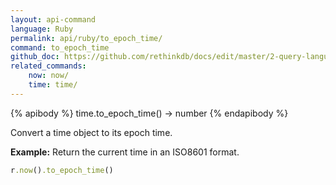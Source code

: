 ```yaml
---
layout: api-command 
language: Ruby
permalink: api/ruby/to_epoch_time/
command: to_epoch_time 
github_doc: https://github.com/rethinkdb/docs/edit/master/2-query-language/api/ruby/dates-and-times/to_epoch_time.md
related_commands:
    now: now/
    time: time/
---
```


{% apibody %}
time.to_epoch_time() → number
{% endapibody %}

Convert a time object to its epoch time.

__Example:__ Return the current time in an ISO8601 format.

```rb
r.now().to_epoch_time()
```
